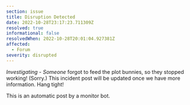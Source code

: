 ```yaml
---
section: issue
title: Disruption Detected
date: 2022-10-28T23:17:23.711309Z
resolved: true
informational: false
resolvedWhen: 2022-10-28T20:01:04.927381Z
affected:
  - Forum
severity: disrupted
---
```

*Investigating* - _Someone_ forgot to feed the plot bunnies, so they stopped working! (Sorry.) This incident post will be updated once we have more information. Hang tight!

This is an automatic post by a monitor bot.
        